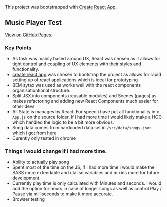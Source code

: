 This project was bootstrapped with
[Create React App](https://github.com/facebookincubator/create-react-app).

## Music Player Test

[View on GitHub Pages](https://jacksaunders.github.io/music-player-test/).

### Key Points

* As task was mainly based around UX, React was chosen as it allows for tight
  control and coupling of UX elements with their styles and functionality.
* [create react app](https://github.com/facebookincubator/create-react-app) was
  chosen to bootstrap the project as allows for rapid setting up of react
  applications which is ideal for prototyping
* BEM sytax was used as works well with the react components organisationtional
  structure.
* Split JSX into components (reusable modules) and Scenes (pages) as makes
  refactoring and adding new React Components much easier for other devs
* All State is manages by React. For speed i have put all functionality into
  `App.js` on the source folder. If i had more time i would likely make a HOC
  which handled the logic to be a bit more obvious.
* Song data comes from hardcoded data set in `/src/data/songs.json` which i got
  from [here](https://gist.github.com/jasonbaldridge/2668632)
* Curently only tested in chrome

### Things i would change if i had more time.

* Ability to actually play song
* Spent most of the time on the JS, if i had more time i would make the SASS
  more extendable and utalise variables and mixins more for future development.
* Currently play time is only calculated with Minutes and seconds. I would add
  the option for hours in case of longer songs as well as control Play / Pause
  via milliseconds to make it more accurate.
* Browser testing
